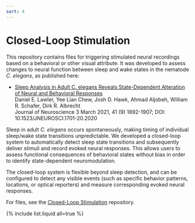 ```yaml
---
sort: 4
---
```


# Closed-Loop Stimulation

This repository contains files for triggering stimulated neural recordings based on a behavioral or other visual attribute. It was developed to assess changes to neural function between sleep and wake states in the nematode _C. elegans_, as published here:  
* [Sleep Analysis in Adult C. elegans Reveals State-Dependent Alteration of Neural and Behavioral Responses](https://www.jneurosci.org/content/41/9/1892)  
Daniel E. Lawler, Yee Lian Chew, Josh D. Hawk, Ahmad Aljobeh, William R. Schafer, Dirk R. Albrecht  
Journal of Neuroscience 3 March 2021, 41 (9) 1892-1907; DOI: 10.1523/JNEUROSCI.1701-20.2020  

Sleep in adult _C. elegans_ occurs spontaneously, making timing of individual sleep/wake state transitions unpredictable. We developed a closed-loop system to automatically detect sleep state transitions and subsequently deliver stimuli and record evoked neural responses. This allows users to assess functional consequences of behavioral states without bias in order to identify state-dependent neuromodulation.

The closed-loop system is flexible beyond sleep detection, and can be configured to detect any visible events (such as specific behavior patterns, locations, or optical reporters) and measure corresponding evoked neural responses.

For files, see the [Closed-Loop Stimulation](https://github.com/albrechtLab/ClosedLoopStimulation) repository.

<!---
```
{% raw %}{% include list.liquid all=true %}{% endraw %}
```
--->

{% include list.liquid all=true %}

